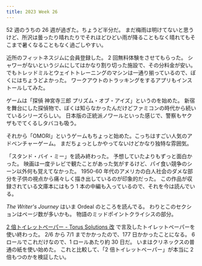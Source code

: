 ```yaml
---
title: 2023 Week 26
---
```


52 週のうちの 26 週が過ぎた。ちょうど半分だ。
まだ梅雨は明けてないと思うけど、所沢は曇ったり晴れたりでそれほどひどい雨が降ることもなく晴れてもそこまで暑くなることもなく過ごしやすい。

近所のフィットネスジムに会員登録した。
2 回無料体験をさせてもらった。
シャワーがないというジムにしてはかなり割り切った施設で、その分料金が安い。
でもトレッドミルとウェイトトレーニングのマシンは一通り揃っているので、ぼくにはちょうどよかった。
ワークアウトのトラッキングをするアプリもインストールしてみた。

ゲームは「探偵 神宮寺三郎 プリズム・オブ・アイズ」というのを始めた。
新宿を舞台にした探偵物で、ぼくは知らなかったんだけどファミコンの時代から続いているシリーズらしい。
日本版の正統派ノワールといった感じで、警察もヤクザもでてくるしタバコも吸う。

それから「OMORI」というゲームもちょっと始めた。こっちはすごい人気のアドベンチャーゲーム。
まだちょっとしかやってないけどかなり独特な雰囲気。

「スタンド・バイ・ミー」を読み終わった。
予想していたよりもずっと面白かった。
映画は一度テレビで観たことがあった気がするけど、パイ食い競争のシーン以外何も覚えてなかった。
1950-60 年代のアメリカの白人社会のダメな部分を子供の視点から痛々しく描き出しているのが印象的だった。
この作品が収録されている文庫本にはもう 1 本の中編も入っているので、それを今は読んでいる。

_The Writer's Journey_ はいま Ordeal のところを読んでる。
わりとこのセクションはページ数が多いかも。
物語のミッドポイントクライシスの部分。

[2 倍トイレットペーパー - Torus Solutions 改](https://torus.github.io/2023/02/15/toilet-paper.html) で言及したトイレットペーパーを使い終わった。
2/6 から 7/1 までかかったので、177 日かかったことになる。
6 ロールでこれだけなので、1 ロールあたり約 30 日だ。
いまはクリネックスの普通の紙を使い始めた。
これと比較して、「2 倍トイレットペーパー」が本当に 2 倍もつのかを検証したい。
